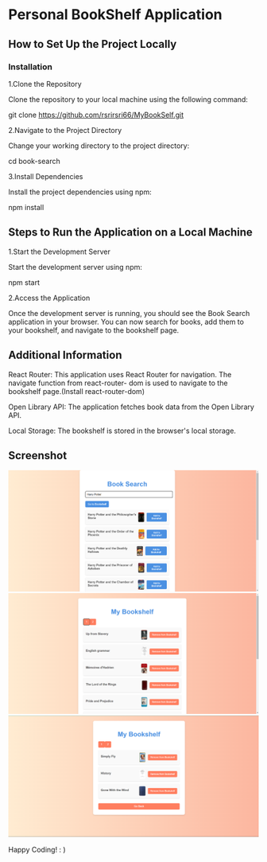 # Personal BookShelf Application
## How to Set Up the Project Locally
### Installation

1.Clone the Repository

Clone the repository to your local machine using the following command:

git clone https://github.com/rsrirsri66/MyBookSelf.git

2.Navigate to the Project Directory

Change your working directory to the project directory:

cd book-search

3.Install Dependencies

Install the project dependencies using npm:

npm install

## Steps to Run the Application on a Local Machine

1.Start the Development Server

Start the development server using npm:

npm start

2.Access the Application

Once the development server is running, you should see the Book Search application in your browser. You
can now search for books, add them to your bookshelf, and navigate to the bookshelf page.

## Additional Information
React Router: This application uses React Router for navigation. The navigate function from react-router-
dom is used to navigate to the bookshelf page.(Install react-router-dom)

Open Library API: The application fetches book data from the Open Library API.

Local Storage: The bookshelf is stored in the browser's local storage.

## Screenshot

![Screenshot](Images/Screenshot1.png)
![Screenshot](Images/Screenshot2.png)
![Screenshot](Images/Screenshot3.png) 

Happy Coding! : )

